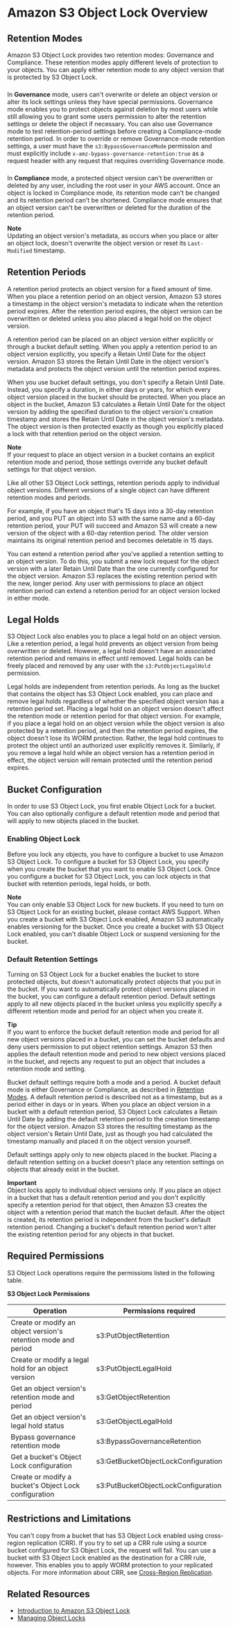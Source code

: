 # Amazon S3 Object Lock Overview<a name="object-lock-overview"></a>

## Retention Modes<a name="object-lock-retention-modes"></a>

Amazon S3 Object Lock provides two retention modes: Governance and Compliance\. These retention modes apply different levels of protection to your objects\. You can apply either retention mode to any object version that is protected by S3 Object Lock\.

### <a name="object-lock-governance-mode"></a>

In **Governance** mode, users can't overwrite or delete an object version or alter its lock settings unless they have special permissions\. Governance mode enables you to protect objects against deletion by most users while still allowing you to grant some users permission to alter the retention settings or delete the object if necessary\. You can also use Governance mode to test retention\-period settings before creating a Compliance\-mode retention period\. In order to override or remove Governance\-mode retention settings, a user must have the `s3:BypassGovernanceMode` permission and must explicitly include `x-amz-bypass-governance-retention:true` as a request header with any request that requires overriding Governance mode\.

### <a name="object-lock-compliance-mode"></a>

In **Compliance** mode, a protected object version can't be overwritten or deleted by any user, including the root user in your AWS account\. Once an object is locked in Compliance mode, its retention mode can't be changed and its retention period can't be shortened\. Compliance mode ensures that an object version can't be overwritten or deleted for the duration of the retention period\.

**Note**  
Updating an object version's metadata, as occurs when you place or alter an object lock, doesn't overwrite the object version or reset its `Last-Modified` timestamp\.

## Retention Periods<a name="object-lock-retention-periods"></a>

A retention period protects an object version for a fixed amount of time\. When you place a retention period on an object version, Amazon S3 stores a timestamp in the object version's metadata to indicate when the retention period expires\. After the retention period expires, the object version can be overwritten or deleted unless you also placed a legal hold on the object version\.

A retention period can be placed on an object version either explicitly or through a bucket default setting\. When you apply a retention period to an object version explicitly, you specify a Retain Until Date for the object version\. Amazon S3 stores the Retain Until Date in the object version's metadata and protects the object version until the retention period expires\.

When you use bucket default settings, you don't specify a Retain Until Date\. Instead, you specify a duration, in either days or years, for which every object version placed in the bucket should be protected\. When you place an object in the bucket, Amazon S3 calculates a Retain Until Date for the object version by adding the specified duration to the object version's creation timestamp and stores the Retain Until Date in the object version's metadata\. The object version is then protected exactly as though you explicitly placed a lock with that retention period on the object version\.

**Note**  
If your request to place an object version in a bucket contains an explicit retention mode and period, those settings override any bucket default settings for that object version\.

Like all other S3 Object Lock settings, retention periods apply to individual object versions\. Different versions of a single object can have different retention modes and periods\.

For example, if you have an object that's 15 days into a 30\-day retention period, and you PUT an object into S3 with the same name and a 60\-day retention period, your PUT will succeed and Amazon S3 will create a new version of the object with a 60\-day retention period\. The older version maintains its original retention period and becomes deletable in 15 days\.

You can extend a retention period after you've applied a retention setting to an object version\. To do this, you submit a new lock request for the object version with a later Retain Until Date than the one currently configured for the object version\. Amazon S3 replaces the existing retention period with the new, longer period\. Any user with permissions to place an object retention period can extend a retention period for an object version locked in either mode\.

## Legal Holds<a name="object-lock-legal-holds"></a>

S3 Object Lock also enables you to place a legal hold on an object version\. Like a retention period, a legal hold prevents an object version from being overwritten or deleted\. However, a legal hold doesn't have an associated retention period and remains in effect until removed\. Legal holds can be freely placed and removed by any user with the `s3:PutObjectLegalHold` permission\.

Legal holds are independent from retention periods\. As long as the bucket that contains the object has S3 Object Lock enabled, you can place and remove legal holds regardless of whether the specified object version has a retention period set\. Placing a legal hold on an object version doesn't affect the retention mode or retention period for that object version\. For example, if you place a legal hold on an object version while the object version is also protected by a retention period, and then the retention period expires, the object doesn't lose its WORM protection\. Rather, the legal hold continues to protect the object until an authorized user explicitly removes it\. Similarly, if you remove a legal hold while an object version has a retention period in effect, the object version will remain protected until the retention period expires\.

## Bucket Configuration<a name="object-lock-bucket-config"></a>

In order to use S3 Object Lock, you first enable Object Lock for a bucket\. You can also optionally configure a default retention mode and period that will apply to new objects placed in the bucket\.

### Enabling Object Lock<a name="object-lock-bucket-config-enable"></a>

Before you lock any objects, you have to configure a bucket to use Amazon S3 Object Lock\. To configure a bucket for S3 Object Lock, you specify when you create the bucket that you want to enable S3 Object Lock\. Once you configure a bucket for S3 Object Lock, you can lock objects in that bucket with retention periods, legal holds, or both\.

**Note**  
You can only enable S3 Object Lock for new buckets\. If you need to turn on S3 Object Lock for an existing bucket, please contact AWS Support\.
When you create a bucket with S3 Object Lock enabled, Amazon S3 automatically enables versioning for the bucket\.
Once you create a bucket with S3 Object Lock enabled, you can't disable Object Lock or suspend versioning for the bucket\.

### Default Retention Settings<a name="object-lock-bucket-config-defaults"></a>

Turning on S3 Object Lock for a bucket enables the bucket to store protected objects, but doesn't automatically protect objects that you put in the bucket\. If you want to automatically protect object versions placed in the bucket, you can configure a default retention period\. Default settings apply to all new objects placed in the bucket unless you explicitly specify a different retention mode and period for an object when you create it\.

**Tip**  
If you want to enforce the bucket default retention mode and period for all new object versions placed in a bucket, you can set the bucket defaults and deny users permission to put object retention settings\. Amazon S3 then applies the default retention mode and period to new object versions placed in the bucket, and rejects any request to put an object that includes a retention mode and setting\.

Bucket default settings require both a mode and a period\. A bucket default mode is either Governance or Compliance, as described in [Retention Modes](#object-lock-retention-modes)\. A default retention period is described not as a timestamp, but as a period either in days or in years\. When you place an object version in a bucket with a default retention period, S3 Object Lock calculates a Retain Until Date by adding the default retention period to the creation timestamp for the object version\. Amazon S3 stores the resulting timestamp as the object version's Retain Until Date, just as though you had calculated the timestamp manually and placed it on the object version yourself\.

Default settings apply only to new objects placed in the bucket\. Placing a default retention setting on a bucket doesn't place any retention settings on objects that already exist in the bucket\.

**Important**  
Object locks apply to individual object versions only\. If you place an object in a bucket that has a default retention period and you don't explicitly specify a retention period for that object, then Amazon S3 creates the object with a retention period that match the bucket default\. After the object is created, its retention period is independent from the bucket's default retention period\. Changing a bucket's default retention period won't alter the existing retention period for any objects in that bucket\.

## Required Permissions<a name="object-lock-permissions"></a>

 S3 Object Lock operations require the permissions listed in the following table\.


**S3 Object Lock Permissions**  

| Operation | Permissions required | 
| --- | --- | 
| Create or modify an object version's retention mode and period | s3:PutObjectRetention | 
| Create or modify a legal hold for an object version | s3:PutObjectLegalHold | 
| Get an object version's retention mode and period | s3:GetObjectRetention | 
| Get an object version's legal hold status | s3:GetObjectLegalHold | 
| Bypass governance retention mode | s3:BypassGovernanceRetention | 
| Get a bucket's Object Lock configuration | s3:GetBucketObjectLockConfiguration | 
| Create or modify a bucket's Object Lock configuration | s3:PutBucketObjectLockConfiguration | 

## Restrictions and Limitations<a name="object-lock-restrictions"></a>

You can't copy from a bucket that has S3 Object Lock enabled using cross\-region replication \(CRR\)\. If you try to set up a CRR rule using a source bucket configured for S3 Object Lock, the request will fail\. You can use a bucket with S3 Object Lock enabled as the destination for a CRR rule, however\. This enables you to apply WORM protection to your replicated objects\. For more information about CRR, see [Cross\-Region Replication](crr.md)\.

## Related Resources<a name="object-lock-overview-related-resources"></a>
+ [Introduction to Amazon S3 Object Lock](object-lock.md)
+ [Managing Object Locks](object-lock-managing.md)
